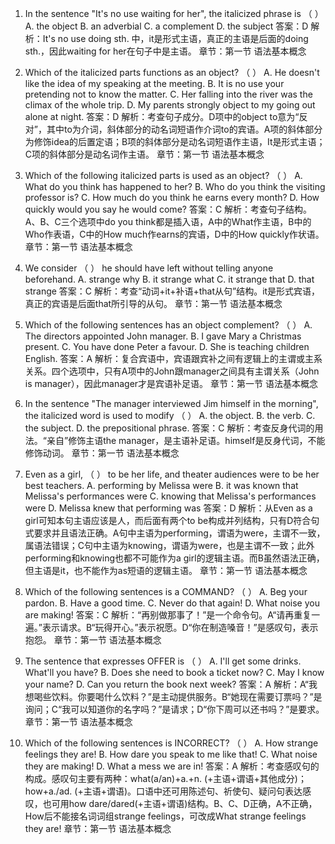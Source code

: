 1. In the sentence "It's no use waiting for her", the italicized phrase is （  ）
A. the object
B. an adverbial
C. a complement
D. the subject
答案：D
解析：It's no use doing sth. 中，it是形式主语，真正的主语是后面的doing sth.，因此waiting for her在句子中是主语。
章节：第一节 语法基本概念

2. Which of the italicized parts functions as an object? （  ）
A. He doesn't like the idea of my speaking at the meeting.
B. It is no use your pretending not to know the matter.
C. Her falling into the river was the climax of the whole trip.
D. My parents strongly object to my going out alone at night.
答案：D
解析：考查句子成分。D项中的object to意为“反对”，其中to为介词，斜体部分的动名词短语作介词to的宾语。A项的斜体部分为修饰idea的后置定语；B项的斜体部分是动名词短语作主语，It是形式主语；C项的斜体部分是动名词作主语。
章节：第一节 语法基本概念

3. Which of the following italicized parts is used as an object? （  ）
A. What do you think has happened to her?
B. Who do you think the visiting professor is?
C. How much do you think he earns every month?
D. How quickly would you say he would come?
答案：C
解析：考查句子结构。A、B、C三个选项中do you think都是插入语，A中的What作主语，B中的Who作表语，C中的How much作earns的宾语，D中的How quickly作状语。
章节：第一节 语法基本概念

4. We consider （  ） he should have left without telling anyone beforehand.
A. strange why
B. it strange what
C. it strange that
D. that strange 
答案：C
解析：考查“动词+it+补语+that从句”结构。it是形式宾语，真正的宾语是后面that所引导的从句。 
章节：第一节 语法基本概念

5. Which of the following sentences has an object complement? （  ）
A. The directors appointed John manager. 
B. I gave Mary a Christmas present. 
C. You have done Peter a favour. 
D. She is teaching children English.
答案：A
解析：复合宾语中，宾语跟宾补之间有逻辑上的主谓或主系关系。四个选项中，只有A项中的John跟manager之间具有主谓关系（John is manager），因此manager才是宾语补足语。
章节：第一节 语法基本概念

6. In the sentence "The manager interviewed Jim himself in the morning", the italicized word is used to modify （  ）
A. the object. 
B. the verb. 
C. the subject. 
D. the prepositional phrase.
答案：C
解析：考查反身代词的用法。“亲自”修饰主语the manager，是主语补足语。himself是反身代词，不能修饰动词。
章节：第一节 语法基本概念

7. Even as a girl, （  ） to be her life, and theater audiences were to be her best teachers.
A. performing by Melissa were 
B. it was known that Melissa's performances were 
C. knowing that Melissa's performances were 
D. Melissa knew that performing was
答案：D
解析：从Even as a girl可知本句主语应该是人，而后面有两个to be构成并列结构，只有D符合句式要求并且语法正确。A句中主语为performing，谓语为were，主谓不一致，属语法错误；C句中主语为knowing，谓语为were，也是主谓不一致；此外performing和knowing也都不可能作为a girl的逻辑主语。而B虽然语法正确，但主语是it，也不能作为as短语的逻辑主语。
章节：第一节 语法基本概念

8. Which of the following sentences is a COMMAND? （  ）
A. Beg your pardon. 
B. Have a good time. 
C. Never do that again! 
D. What noise you are making!
答案：C
解析：“再别做那事了！”是一个命令句。A“请再重复一遍。”表示请求。B“玩得开心。”表示祝愿。D“你在制造嗓音！”是感叹句，表示抱怨。
章节：第一节 语法基本概念

9. The sentence that expresses OFFER is （  ）
A. I'll get some drinks. What'll you have? 
B. Does she need to book a ticket now? 
C. May I know your name? 
D. Can you return the book next week?
答案：A
解析：A“我想喝些饮料。你要喝什么饮料？”是主动提供服务。B“她现在需要订票吗？”是询问；C“我可以知道你的名字吗？”是请求；D“你下周可以还书吗？”是要求。
章节：第一节 语法基本概念

10. Which of the following sentences is INCORRECT? （  ）
A. How strange feelings they are! 
B. How dare you speak to me like that! 
C. What noise they are making! 
D. What a mess we are in!
答案：A
解析：考查感叹句的构成。感叹句主要有两种：what(a/an)+a.+n. (+主语+谓语+其他成分)；how+a./ad. (+主语+谓语)。口语中还可用陈述句、祈使句、疑问句表达感叹，也可用how dare/dared(+主语+谓语)结构。B、C、D正确，A不正确，How后不能接名词词组strange feelings，可改成What strange feelings they are!
章节：第一节 语法基本概念
